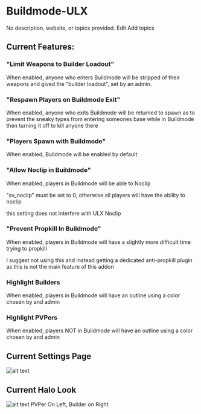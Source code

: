 # Buildmode-ULX
No description, website, or topics provided.  Edit Add topics

## Current Features:

### "Limit Weapons to Builder Loadout"
When enabled, anyone who enters Buildmode will be stripped of their weapons and gived the "builder loadout", set by an admin.

### "Respawn Players on Buildmode Exit"
When enabled, anyone who exits Buildmode will be returned to spawn as to prevent the sneaky types from entering someones base while in Buildmode then turning it off to kill anyone there

### "Players Spawn with Buildmode"
When enabled, Buildmode will be enabled by default

### "Allow Noclip in Buildmode"
When enabled, players in Buildmode will be able to Noclip

"sv_noclip" must be set to 0, otherwise all players will have the ability to noclip

this setting does not interfere with ULX Noclip

### "Prevent Propkill In Buildmode"
When enabled, players in Buildmode will have a slightly more difficult time trying to propkill

I suggest not using this and instead getting a dedicated anti-propkill plugin as this is not the main feature of this addon

### Highlight Builders
When enabled, players in Buildmode will have an outline using a color chosen by and admin

### Highlight PVPers
When enabled, players NOT in Buildmode will have an outline using a color chosen by and admin

## Current Settings Page
![alt text](http://i.imgur.com/L2DAAwd.png "ULX Settings Page")

## Current Halo Look
![alt text](http://i.imgur.com/ShtCPL7.png "Halos")
PVPer On Left, Builder on Right
